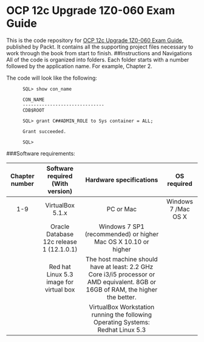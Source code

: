 # OCP 12c Upgrade 1Z0-060 Exam Guide
This is the code repository for [OCP 12c Upgrade 1Z0-060 Exam Guide](https://www.packtpub.com/big-data-and-business-intelligence/ocp-upgrade-1z0-060-exam-guide?utm_source=github&utm_medium=repository&utm_content=9781787126602), published by Packt. It contains all the supporting project files necessary to work through the book from start to finish.
##Instructions and Navigations
All of the code is organized into folders. Each folder starts with a number followed by the application name. For example, Chapter 2.


The code will look like the following:

          SQL> show con_name

          CON_NAME
          ------------------------------
          CDB$ROOT

          SQL> grant C##ADMIN_ROLE to Sys container = ALL;

          Grant succeeded.

          SQL>
          
###Software requirements:

| Chapter number | Software required (With version) | Hardware specifications | OS required |
|:--------------:|:--------------------------------:|:-----------------------:|:-----------:|
| 1-9 | VirtualBox 5.1.x  | PC or Mac | Windows 7 /Mac OS X |
|     | Oracle Database 12c release 1 (12.1.0.1) | Windows 7 SP1 (recommended) or higher Mac OS X 10.10 or higher |    | 
|     | Red hat Linux 5.3 image for virtual box | The host machine should have at least: 2.2 GHz Core i3/i5 processor or AMD equivalent. 8GB or 16GB of RAM, the higher the better. |     |
|     |      | VirtualBox Workstation running the following Operating Systems: Redhat Linux 5.3|    |



